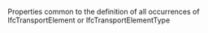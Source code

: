 ﻿Properties common to the definition of all occurrences of IfcTransportElement or IfcTransportElementType